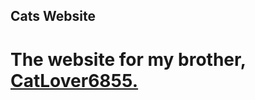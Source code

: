 ## Cats Website

# The website for my brother, [CatLover6855.](https://www.roblox.com/users/129701348/profile "Check out CatLover6855's Roblox Page")
